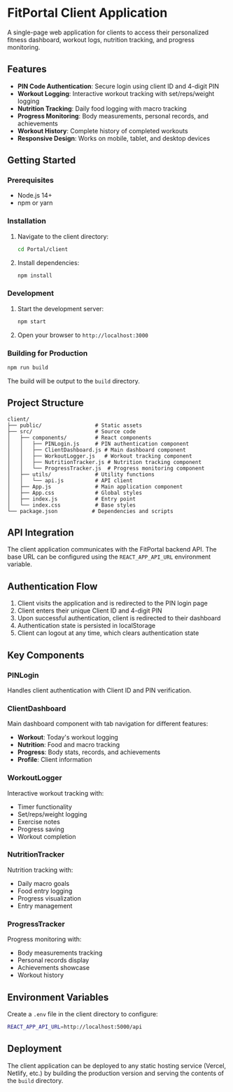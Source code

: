 # FitPortal Client Application

A single-page web application for clients to access their personalized fitness dashboard, workout logs, nutrition tracking, and progress monitoring.

## Features

- **PIN Code Authentication**: Secure login using client ID and 4-digit PIN
- **Workout Logging**: Interactive workout tracking with set/reps/weight logging
- **Nutrition Tracking**: Daily food logging with macro tracking
- **Progress Monitoring**: Body measurements, personal records, and achievements
- **Workout History**: Complete history of completed workouts
- **Responsive Design**: Works on mobile, tablet, and desktop devices

## Getting Started

### Prerequisites

- Node.js 14+
- npm or yarn

### Installation

1. Navigate to the client directory:
   ```bash
   cd Portal/client
   ```

2. Install dependencies:
   ```bash
   npm install
   ```

### Development

1. Start the development server:
   ```bash
   npm start
   ```

2. Open your browser to `http://localhost:3000`

### Building for Production

```bash
npm run build
```

The build will be output to the `build` directory.

## Project Structure

```
client/
├── public/                 # Static assets
├── src/                    # Source code
│   ├── components/         # React components
│   │   ├── PINLogin.js     # PIN authentication component
│   │   ├── ClientDashboard.js # Main dashboard component
│   │   ├── WorkoutLogger.js   # Workout tracking component
│   │   ├── NutritionTracker.js # Nutrition tracking component
│   │   └── ProgressTracker.js  # Progress monitoring component
│   ├── utils/              # Utility functions
│   │   └── api.js          # API client
│   ├── App.js              # Main application component
│   ├── App.css             # Global styles
│   ├── index.js            # Entry point
│   └── index.css           # Base styles
└── package.json           # Dependencies and scripts
```

## API Integration

The client application communicates with the FitPortal backend API. The base URL can be configured using the `REACT_APP_API_URL` environment variable.

## Authentication Flow

1. Client visits the application and is redirected to the PIN login page
2. Client enters their unique Client ID and 4-digit PIN
3. Upon successful authentication, client is redirected to their dashboard
4. Authentication state is persisted in localStorage
5. Client can logout at any time, which clears authentication state

## Key Components

### PINLogin
Handles client authentication with Client ID and PIN verification.

### ClientDashboard
Main dashboard component with tab navigation for different features:
- **Workout**: Today's workout logging
- **Nutrition**: Food and macro tracking
- **Progress**: Body stats, records, and achievements
- **Profile**: Client information

### WorkoutLogger
Interactive workout tracking with:
- Timer functionality
- Set/reps/weight logging
- Exercise notes
- Progress saving
- Workout completion

### NutritionTracker
Nutrition tracking with:
- Daily macro goals
- Food entry logging
- Progress visualization
- Entry management

### ProgressTracker
Progress monitoring with:
- Body measurements tracking
- Personal records display
- Achievements showcase
- Workout history

## Environment Variables

Create a `.env` file in the client directory to configure:

```bash
REACT_APP_API_URL=http://localhost:5000/api
```

## Deployment

The client application can be deployed to any static hosting service (Vercel, Netlify, etc.) by building the production version and serving the contents of the `build` directory.
